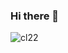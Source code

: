 ### Hi there 👋

<!--
컴퓨터 세탁소
-->
![cl22](https://user-images.githubusercontent.com/109324463/206808467-c3bfea68-6cdd-493f-8fe8-794b998fcebc.jpg)

<!--
**juggorr/juggorr** is a ✨ _special_ ✨ repository because its `README.md` (this file) appears on your GitHub profile.

Here are some ideas to get you started:

- 🔭 I’m currently working on ...
- 🌱 I’m currently learning ...
- 👯 I’m looking to collaborate on ...
- 🤔 I’m looking for help with ...
- 💬 Ask me about ...
- 📫 How to reach me: ...
- 😄 Pronouns: ...
- ⚡ Fun fact: ...
-->
